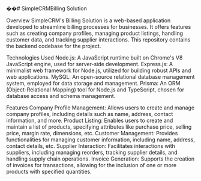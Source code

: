��#   S i m p l e C R M Billing Solution


Overview
SimpleCRM's Billing Solution is a web-based application developed to streamline billing processes for businesses. It offers features such as creating company profiles, managing product listings, handling customer data, and tracking supplier interactions. This repository contains the backend codebase for the project.

Technologies Used
Node.js: A JavaScript runtime built on Chrome's V8 JavaScript engine, used for server-side development.
Express.js: A minimalist web framework for Node.js, utilized for building robust APIs and web applications.
MySQL: An open-source relational database management system, employed for data storage and management.
Prisma: An ORM (Object-Relational Mapping) tool for Node.js and TypeScript, chosen for database access and schema management.

Features
Company Profile Management: Allows users to create and manage company profiles, including details such as name, address, contact information, and more.
Product Listing: Enables users to create and maintain a list of products, specifying attributes like purchase price, selling price, margin rate, dimensions, etc.
Customer Management: Provides functionalities for managing customer information, including name, address, contact details, etc.
Supplier Interaction: Facilitates interactions with suppliers, including managing reorders, tracking supplier details, and handling supply chain operations.
Invoice Generation: Supports the creation of invoices for transactions, allowing for the inclusion of one or more products with specified quantities.
 
